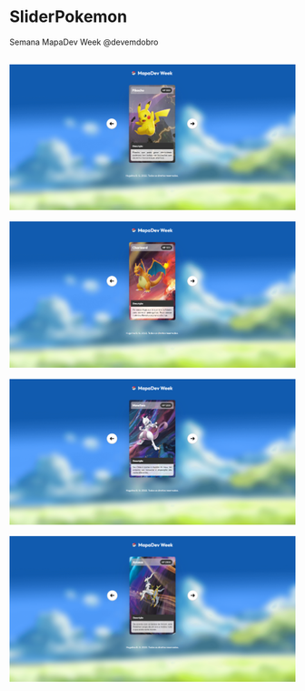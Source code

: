 # SliderPokemon
Semana MapaDev Week @devemdobro

<br/>
<div align="center">
  <a href="slider-pokemon.vercel.app" title="Slider Pokemon" target="_blank" >
    <img src="https://github.com/hugofficial/SliderPokemon/blob/main/image_1.png" alt="Slider Pokemon" />
  </a>
</div>


<br/>
<div align="center">
  <a href="slider-pokemon.vercel.app" title="Slider Pokemon" target="_blank" >
    <img src="https://github.com/hugofficial/SliderPokemon/blob/main/image_2.png" alt="Slider Pokemon" />
  </a>
</div>


<br/>
<div align="center">
  <a href="slider-pokemon.vercel.app" title="Slider Pokemon" target="_blank" >
    <img src="https://github.com/hugofficial/SliderPokemon/blob/main/image_3.png" alt="Slider Pokemon" />
  </a>
</div>

<br/>
<div align="center">
  <a href="slider-pokemon.vercel.app" title="Slider Pokemon" target="_blank" >
    <img src="https://github.com/hugofficial/SliderPokemon/blob/main/image_4.png" alt="Slider Pokemon" />
  </a>
</div>
